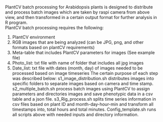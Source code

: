 PlantCV batch processing for Arabidopsis plants is designed to distribute and process batch images which are taken by raspi camera from above view, and then transformed in a certain output format for further analysis in R program.  
PlantCV batch processing requires the following:
1.	PlantCV environment 
2.	RGB images that are being analyzed (can be JPG, png, and other formats based on plantCV requirements)
3.	Meta-table that includes PlantCV parameters for images (See example file)
4.	Photo_list: txt file with name of folder that includes all jpg images
5.	Date_list: txt file with dates (month, day) of images needed to be processed based on image timeseries
The certain purpose of each step was described below:
s1_image_distribution.sh distributes images into specific folders to separate images based on camera and time stamp.
s2_multiple_batch.sh process batch images using PlantCV to assign parameters and directories images and save phenotypic data in a csv table and a json file. 
s3_Rig_process.sh splits time series information in csv files based on plant ID and month-day-hour-min and transform all timestamps into, total hours and total minutes. 
Config_template.sh runs all scripts above with needed inputs and directory information.
